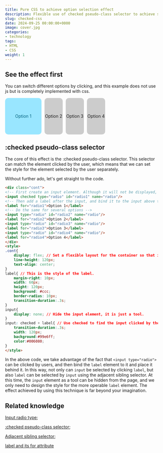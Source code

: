```yaml
---
title: Pure CSS to achieve option selection effect
description: Flexible use of checked pseudo-class selector to achieve single-select and multiple-select element effects
slug: checked-css
date: 2024-09-25 00:00:00+0000
image: cover.jpg
categories:
- technology
tags:
- HTML
- CSS
weight: 1
---
```

## See the effect first
You can switch different options by clicking, and this example does not use js but is completely implemented with css.
<div class="cont"> <input class="input" checked type="radio" id="radio1" name="radio"/> <label class="label" for="radio1">Option 1</label> <input class="input" type="radio" id="radio2" name="radio"/> <label class="label" for="radio2">Option 2</label> <input class="input" type="radio" id="radio3" name="radio"/> <label class="label" for="radio3">Option 3</label> <input class="input" type="radio" id="radio4" name="radio"/> <label class="label" for="radio4">Option 4</label> </div> <style> .cont{ display: flex; line-height: 120px; text-align: center; } .label{ margin-right: 10px; width: 60px;
height: 120px;
background: #ccc;
border-radius: 10px;
transition-duration:.3s;
}
.input{
display: none;
}
.input:checked + .label{
transition-duration:.3s;
width: 120px;
background:#99e6ff;
color:#006080;
}
</style>

## :checked pseudo-class selector
The core of this effect is the :checked pseudo-class selector. This selector can match the element clicked by the user, which means that we can set the style for the element selected by the user separately.

Without further ado, let's get straight to the code.
```html
<div class="cont">
<!-- First create an input element. Although it will not be displayed, we need it to make the element selectable -->
<input checked type="radio" id="radio1" name="radio"/>
<!-- Then add a label after the input, and bind it to the input above through the for attribute, so that clicking this label is equivalent to clicking the input -->
<label for="radio1">Option 1</label>
<!-- Do the same for several options -->
<input type="radio" id="radio2" name="radio"/>
<label for="radio2">Option 2</label>
<input type="radio" id="radio3" name="radio"/>
<label for="radio3">Option 3</label>
<input type="radio" id="radio4" name="radio"/>
<label for="radio4">Option 4</label>
</div>
<style>
.cont{
    display: flex; // Set a flexible layout for the container so that its internal elements are arranged horizontally.
    line-height: 120px;
    text-align: center;
}
label{ // This is the style of the label.
    margin-right: 10px;
    width: 60px;
    height: 120px;
    background: #ccc;
    border-radius: 10px;
    transition-duration:.3s;
}
input{
    display: none; // Hide the input element, it is just a tool.
}
input: checked + label{ // Use checked to find the input clicked by the user, and then use the + adjacent sibling selector to select the label next to this input and set the style for it.
    transition-duration:.3s;
    width: 120px;
    background:#99e6ff;
    color:#006080;
}
</style>
```
In the above code, we take advantage of the fact that `<input type="radio">` can be clicked by users, and then bind the `label` element to it and place it behind it. In this way, not only can `input` be selected by clicking `label`, but also `label` can be selected by `input` using the adjacent sibling selector.
At this time, the `input` element as a tool can be hidden from the page, and we only need to design the style for the more operable `label` element.
The effect achieved by using this technique is far beyond your imagination.

## Related knowledge
[Input radio type](https://developer.mozilla.org/zh-CN/docs/Web/HTML/Element/input/radio);

[:checked pseudo-class selector](https://developer.mozilla.org/zh-CN/docs/Web/CSS/:checked);

[Adjacent sibling selector](https://developer.mozilla.org/zh-CN/docs/Web/CSS/Next-sibling_combinator);

[label and its for attribute](https://developer.mozilla.org/zh-CN/docs/Web/HTML/Element/label#%E5%B1%9E%E6%80%A7)
